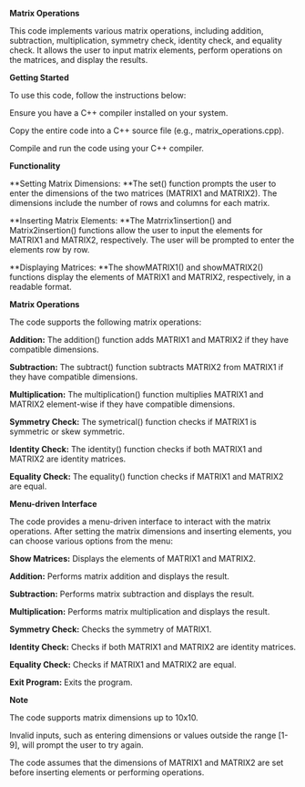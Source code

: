 **Matrix Operations**

This code implements various matrix operations, including addition, subtraction, multiplication, symmetry check, identity check, and equality check. It allows the user to input matrix elements, perform operations on the matrices, and display the results.

**Getting Started**

To use this code, follow the instructions below:

Ensure you have a C++ compiler installed on your system.

Copy the entire code into a C++ source file (e.g., matrix_operations.cpp).

Compile and run the code using your C++ compiler.

**Functionality**

**Setting Matrix Dimensions: **The set() function prompts the user to enter the dimensions of the two matrices (MATRIX1 and MATRIX2). The dimensions include the number of rows and columns for each matrix.

**Inserting Matrix Elements: **The Matrrix1insertion() and Matrix2insertion() functions allow the user to input the elements for MATRIX1 and MATRIX2, respectively. The user will be prompted to enter the elements row by row.

**Displaying Matrices: **The showMATRIX1() and showMATRIX2() functions display the elements of MATRIX1 and MATRIX2, respectively, in a readable format.

**Matrix Operations**

The code supports the following matrix operations:

**Addition:** The addition() function adds MATRIX1 and MATRIX2 if they have compatible dimensions.

**Subtraction:** The subtract() function subtracts MATRIX2 from MATRIX1 if they have compatible dimensions.

**Multiplication:** The multiplication() function multiplies MATRIX1 and MATRIX2 element-wise if they have compatible dimensions.

**Symmetry Check:** The symetrical() function checks if MATRIX1 is symmetric or skew symmetric.

**Identity Check:** The identity() function checks if both MATRIX1 and MATRIX2 are identity matrices.

**Equality Check:** The equality() function checks if MATRIX1 and MATRIX2 are equal.

**Menu-driven Interface**

The code provides a menu-driven interface to interact with the matrix operations. After setting the matrix dimensions and inserting elements, you can choose various options from the menu:

**Show Matrices:** Displays the elements of MATRIX1 and MATRIX2.

**Addition:** Performs matrix addition and displays the result.

**Subtraction:** Performs matrix subtraction and displays the result.

**Multiplication:** Performs matrix multiplication and displays the result.

**Symmetry Check:** Checks the symmetry of MATRIX1.

**Identity Check:** Checks if both MATRIX1 and MATRIX2 are identity matrices.

**Equality Check:** Checks if MATRIX1 and MATRIX2 are equal.

**Exit Program:** Exits the program.

**Note**

The code supports matrix dimensions up to 10x10.

Invalid inputs, such as entering dimensions or values outside the range [1-9], will prompt the user to try again.

The code assumes that the dimensions of MATRIX1 and MATRIX2 are set before inserting elements or performing operations.
